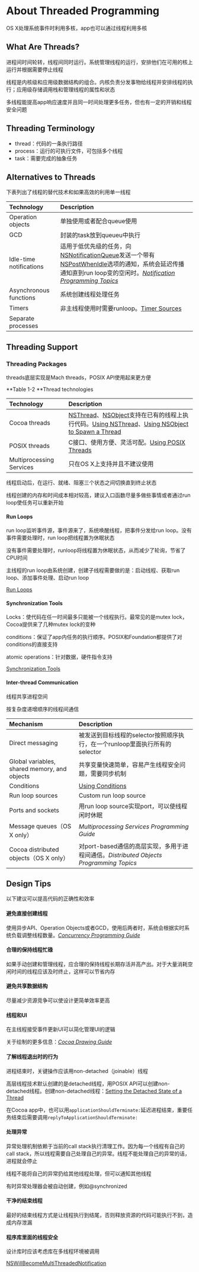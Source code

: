 # About Threaded Programming

OS X处理系统事件时利用多核，app也可以通过线程利用多核

## What Are Threads?

进程间时间轮转，线程间同时运行。系统管理线程的运行，安排他们在可用的核上运行并根据需要停止线程

线程是内核级和应用级数据结构的组合。内核负责分发事物给线程并安排线程的执行；应用级存储调用栈和管理线程的属性和状态

多线程能提高app响应速度并且同一时间处理更多任务，但也有一定的开销和线程安全问题

## Threading Terminology

* thread：代码的一条执行路径
* process：运行的可执行文件，可包括多个线程
* task：需要完成的抽象任务

## Alternatives to Threads

下表列出了线程的替代技术和如果高效的利用单一线程

| Technology | Description |
| :--- | :--- |
| Operation objects | 单独使用或者配合queue使用 |
| GCD | 封装的task放到queueu中执行 |
| Idle-time notifications | 适用于低优先级的任务，向[NSNotificationQueue](https://developer.apple.com/documentation/foundation/nsnotificationqueue)发送一个带有[NSPostWhenIdle](https://developer.apple.com/documentation/foundation/notificationqueue.postingstyle/1418001-whenidle)选项的通知，系统会延迟传播通知直到run loop变的空闲时。[_Notification Programming Topics_](https://developer.apple.com/library/content/documentation/Cocoa/Conceptual/Notifications/Introduction/introNotifications.html#//apple_ref/doc/uid/10000043i) |
| Asynchronous functions | 系统创建线程处理任务 |
| Timers | 非主线程使用时需要runloop。[Timer Sources](https://developer.apple.com/library/content/documentation/Cocoa/Conceptual/Multithreading/RunLoopManagement/RunLoopManagement.html#//apple_ref/doc/uid/10000057i-CH16-SW21) |
| Separate processes |  |

## Threading Support

### Threading Packages

threads底层实现是Mach threads，POSIX API使用起来更方便

**Table 1-2 **Thread technologies

| Technology | Description |
| :--- | :--- |
| Cocoa threads | [NSThread](https://developer.apple.com/documentation/foundation/thread)、[NSObject](https://developer.apple.com/documentation/objectivec/nsobject)支持在已有的线程上执行代码。[Using NSThread](https://developer.apple.com/library/content/documentation/Cocoa/Conceptual/Multithreading/CreatingThreads/CreatingThreads.html#//apple_ref/doc/uid/10000057i-CH15-SW11)、[Using NSObject to Spawn a Thread](https://developer.apple.com/library/content/documentation/Cocoa/Conceptual/Multithreading/CreatingThreads/CreatingThreads.html#//apple_ref/doc/uid/10000057i-CH15-SW13) |
| POSIX threads | C接口、使用方便、灵活可配。[Using POSIX Threads](https://developer.apple.com/library/content/documentation/Cocoa/Conceptual/Multithreading/CreatingThreads/CreatingThreads.html#//apple_ref/doc/uid/10000057i-CH15-SW12) |
| Multiprocessing Services | 只在OS X上支持并且不建议使用 |

线程启动后，在运行、就绪、阻塞三个状态之间切换直到终止状态

线程创建的内存和时间成本相对较高，建议入口函数尽量多做些事情或者通过run loop使任务可以重新开始

#### Run Loops

run loop监听事件源，事件源来了，系统唤醒线程，把事件分发给run loop。没有事件需要处理时，run loop把线程置为休眠状态

没有事件需要处理时，runloop将线程置为休眠状态，从而减少了轮询，节省了CPU时间

主线程的run loop由系统创建，创建子线程需要做的是：启动线程、获取run loop、添加事件处理、启动run loop

[Run Loops](/run-loops.md)

#### Synchronization Tools

Locks：使代码在任一时间最多只能被一个线程执行。最常见的是mutex lock，Cocoa提供来了几种mutex lock的变种

conditions：保证了app内任务的执行顺序。POSIX和Foundation都提供了对conditions的直接支持

atomic operations：针对数据，硬件指令支持

[Synchronization Tools](https://developer.apple.com/library/content/documentation/Cocoa/Conceptual/Multithreading/ThreadSafety/ThreadSafety.html#//apple_ref/doc/uid/10000057i-CH8-124887)

#### Inter-thread Communication

线程共享进程空间

按复杂度递增顺序的线程间通信

| Mechanism | Description |
| :--- | :--- |
| Direct messaging | 被发送到目标线程的selector按照顺序执行，在一个runloop里面执行所有的selector |
| Global variables, shared memory, and objects | 共享变量快速简单，容易产生线程安全问题，需要同步机制 |
| Conditions | [Using Conditions](https://developer.apple.com/library/content/documentation/Cocoa/Conceptual/Multithreading/ThreadSafety/ThreadSafety.html#//apple_ref/doc/uid/10000057i-CH8-SW4) |
| Run loop sources | Custom run loop source |
| Ports and sockets | 用run loop source实现port，可以使线程闲时休眠 |
| Message queues（OS X only） | _Multiprocessing Services Programming Guide_ |
| Cocoa distributed objects（OS X only） | 对port-based通信的高层实现，多用于进程间通信。_Distributed Objects Programming Topics_ |

## Design Tips

以下建议可以提高代码的正确性和效率

#### 避免直接创建线程

使用异步API、Operation Objects或者GCD，使用后两者时，系统会根据实时系统负载调整线程数量。[_Concurrency Programming Guide_](https://developer.apple.com/library/content/documentation/General/Conceptual/ConcurrencyProgrammingGuide/Introduction/Introduction.html#//apple_ref/doc/uid/TP40008091)

#### 合理的保持线程忙碌

如果手动创建和管理线程，应合理的保持线程长期存活并高产出。对于大量消耗空闲时间的线程应该及时终止，这样可以节省内存

#### 避免共享数据结构

尽量减少资源竞争可以使设计更简单效率更高

#### 线程和UI

在主线程接受事件更新UI可以简化管理UI的逻辑

关于绘制的更多信息：[_Cocoa Drawing Guide_](https://developer.apple.com/library/content/documentation/Cocoa/Conceptual/CocoaDrawingGuide/Introduction/Introduction.html#//apple_ref/doc/uid/TP40003290)

#### 了解线程退出时的行为

进程结束时，关键操作应该用non-detached（joinable）线程

高层线程技术默认创建的是detached线程，用POSIX API可以创建non-detached线程。创建non-detached线程：[Setting the Detached State of a Thread](https://developer.apple.com/library/content/documentation/Cocoa/Conceptual/Multithreading/CreatingThreads/CreatingThreads.html#//apple_ref/doc/uid/10000057i-CH15-SW3)

在Cocoa app中，也可以用`applicationShouldTerminate:`延迟进程结束，重要任务结束后需要调用`replyToApplicationShouldTerminate:`

#### 处理异常

异常处理机制依赖于当前的call stack执行清理工作。因为每一个线程有自己的call stack，所以线程需要自己处理自己的异常。线程不能处理自己的异常的话，进程就会停止

线程不能将自己的异常扔给其他线程处理，但可以通知其他线程

有时异常处理器会被自动创建，例如@synchronized

#### 干净的结束线程

最好的结束线程方式是让线程执行到结尾，否则释放资源的代码可能执行不到，造成内存泄漏

#### 程序库里面的线程安全

设计库时应该考虑库在多线程环境被调用

[NSWillBecomeMultiThreadedNotification](https://developer.apple.com/documentation/foundation/nswillbecomemultithreadednotification)



